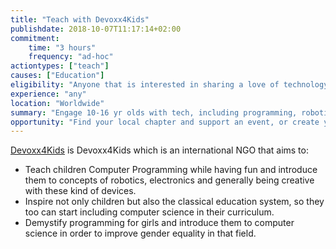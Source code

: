 ```yaml
---
title: "Teach with Devoxx4Kids"
publishdate: 2018-10-07T11:17:14+02:00
commitment:
    time: "3 hours"
    frequency: "ad-hoc"
actiontypes: ["teach"]
causes: ["Education"]
eligibility: "Anyone that is interested in sharing a love of technology with children"
experience: "any"
location: "Worldwide"
summary: "Engage 10-16 yr olds with tech, including programming, robotics, electronics, and games making."
opportunity: "Find your local chapter and support an event, or create your own chapter"
---
```

[Devoxx4Kids](http://www.devoxx4kids.org) is Devoxx4Kids which is an international NGO that aims to:

* Teach children Computer Programming while having fun and introduce them to concepts of robotics, electronics and generally being creative with these kind of devices.
* Inspire not only children but also the classical education system, so they too can start including computer science in their curriculum.
* Demystify programming for girls and introduce them to computer science in order to improve gender equality in that field.
